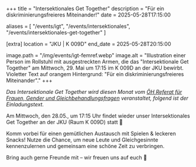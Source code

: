 +++
title = "Intersektionales Get Together"
description = "Für ein diskriminierungsfreieres Miteinander!"
date = 2025-05-28T17:15:00

aliases = [
  "/events/igt",
  "/events/intersektionales",
  "/events/intersektionales-get-together"
]

[extra]
location = "JKU | K 009D"
end_date = 2025-05-28T20:15:00

image.path = "/img/events/igt-femref.webp"
image.alt = "Illustration einer Person im Rollstuhl mit ausgestreckten Armen, die das \"Intersektionale Get Together\" am Mittwoch, 29. Mai um 17:15 im K 009D an der JKU bewirbt. Violetter Text auf orangem Hintergrund: \"Für ein diskriminierungsfreieres Miteinander\"."
+++

_Das Intersektionale Get Together wird diesen Monat vom [ÖH Referat für Frauen, Gender und Gleichbehandlungsfragen](https://oeh.jku.at/oeh-jku/referate/frauen-gender-und-gleichbehandlungsfragen) veranstaltet, folgend ist der Einladungstext._

Am Mittwoch, den 28.05., um 17:15 Uhr findet wieder unser Intersektionales Get Together an der JKU (Raum K 009D) statt 🎉

Komm vorbei für einen gemütlichen Austausch mit Spielen & leckeren Snacks!
Nutze die Chance, um neue Leute und Gleichgesinnte kennenzulernen und gemeinsam eine schöne Zeit zu verbringen.

Bring auch gerne Freunde mit – wir freuen uns auf euch 🤗
